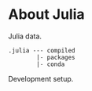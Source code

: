 # About Julia

Julia data.

```
.julia --- compiled
        |- packages
        |- conda

```

Development setup.
